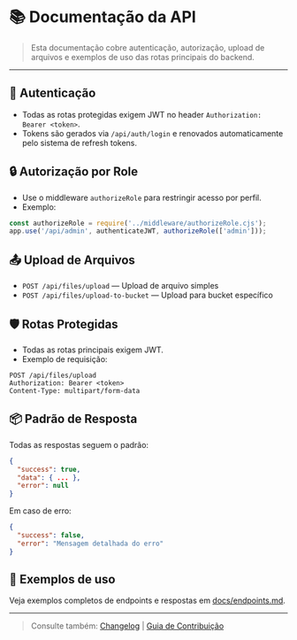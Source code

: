 # 📚 Documentação da API

> Esta documentação cobre autenticação, autorização, upload de arquivos e exemplos de uso das rotas principais do backend.

---

## 🔐 Autenticação
- Todas as rotas protegidas exigem JWT no header `Authorization: Bearer <token>`.
- Tokens são gerados via `/api/auth/login` e renovados automaticamente pelo sistema de refresh tokens.

## 🔒 Autorização por Role
- Use o middleware `authorizeRole` para restringir acesso por perfil.
- Exemplo:
```js
const authorizeRole = require('../middleware/authorizeRole.cjs');
app.use('/api/admin', authenticateJWT, authorizeRole(['admin']));
```

## 📤 Upload de Arquivos
- `POST /api/files/upload` — Upload de arquivo simples
- `POST /api/files/upload-to-bucket` — Upload para bucket específico

## 🛡️ Rotas Protegidas
- Todas as rotas principais exigem JWT.
- Exemplo de requisição:
```http
POST /api/files/upload
Authorization: Bearer <token>
Content-Type: multipart/form-data
```

## 📦 Padrão de Resposta
Todas as respostas seguem o padrão:
```json
{
  "success": true,
  "data": { ... },
  "error": null
}
```
Em caso de erro:
```json
{
  "success": false,
  "error": "Mensagem detalhada do erro"
}
```

## 🧪 Exemplos de uso
Veja exemplos completos de endpoints e respostas em [docs/endpoints.md](endpoints.md).

---

> Consulte também: [Changelog](../Changelog.md) | [Guia de Contribuição](../CONTRIBUTING.md)
